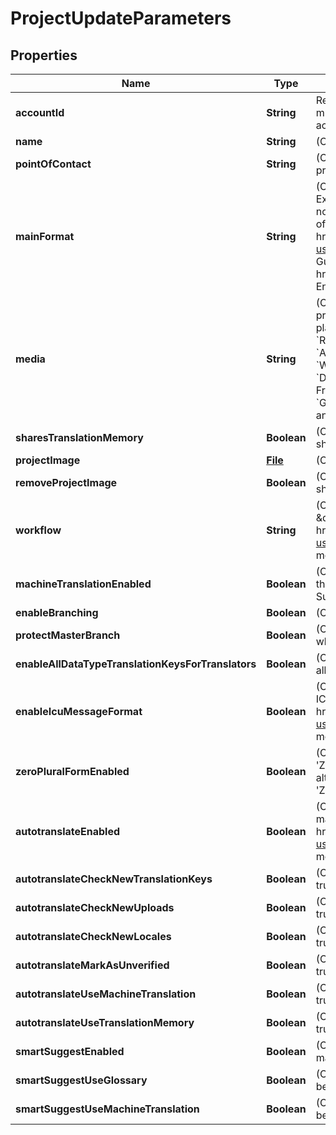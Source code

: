 

# ProjectUpdateParameters

## Properties

Name | Type | Description | Notes
------------ | ------------- | ------------- | -------------
**accountId** | **String** | Required if the requesting user is a member of multiple accounts. Account ID to specify the actual account the project should be created in. |  [optional]
**name** | **String** | (Optional) Name of the project |  [optional]
**pointOfContact** | **String** | (Optional) User ID of the point of contact for the project. Pass &#x60;null&#x60; to unset. |  [optional]
**mainFormat** | **String** | (Optional) Main file format specified by its API Extension name. Used for locale downloads if no format is specified. For API Extension names of available file formats see &lt;a href&#x3D;\&quot;https://support.phrase.com/hc/en-us/sections/6111343326364\&quot;&gt;Format Guide&lt;/a&gt; or our &lt;a href&#x3D;\&quot;#formats\&quot;&gt;Formats API Endpoint&lt;/a&gt;. |  [optional]
**media** | **String** | (Optional) Main technology stack used in the project. It affects for example the suggested placeholder style. Predefined values include: &#x60;Ruby&#x60;, &#x60;JavaScript&#x60;, &#x60;AngularJS&#x60;, &#x60;React&#x60;, &#x60;iOS&#x60;, &#x60;Android&#x60;, &#x60;Python&#x60;, &#x60;PHP&#x60;, &#x60;Java&#x60;, &#x60;Go&#x60;, &#x60;Windows Phone&#x60;, &#x60;Rails&#x60;, &#x60;Node.js&#x60;, &#x60;.NET&#x60;, &#x60;Django&#x60;, &#x60;Symfony&#x60;, &#x60;Yii Framework&#x60;, &#x60;Zend Framework&#x60;, &#x60;Apple App Store Description&#x60;, &#x60;Google Play Description&#x60;, but it can also take any other value. |  [optional]
**sharesTranslationMemory** | **Boolean** | (Optional) Indicates whether the project should share the account&#39;s translation memory |  [optional]
**projectImage** | [**File**](File.md) | (Optional) Image to identify the project |  [optional]
**removeProjectImage** | **Boolean** | (Optional) Indicates whether the project image should be deleted. |  [optional]
**workflow** | **String** | (Optional) Review Workflow. \&quot;simple\&quot; / \&quot;review\&quot;. &lt;a href&#x3D;\&quot;https://support.phrase.com/hc/en-us/articles/5784094755484\&quot;&gt;Read more&lt;/a&gt; |  [optional]
**machineTranslationEnabled** | **Boolean** | (Optional) Enable machine translation support in the project. Required for Autopilot and Smart Suggest |  [optional]
**enableBranching** | **Boolean** | (Optional) Enable branching in the project |  [optional]
**protectMasterBranch** | **Boolean** | (Optional) Protect the master branch in project where branching is enabled |  [optional]
**enableAllDataTypeTranslationKeysForTranslators** | **Boolean** | (Optional) Otherwise, translators are not allowed to edit translations other than strings |  [optional]
**enableIcuMessageFormat** | **Boolean** | (Optional) We can validate and highlight your ICU messages. &lt;a href&#x3D;\&quot;https://support.phrase.com/hc/en-us/articles/5822319545116\&quot;&gt;Read more&lt;/a&gt; |  [optional]
**zeroPluralFormEnabled** | **Boolean** | (Optional) Displays the input fields for the &#39;ZERO&#39; plural form for every key as well although only some languages require the &#39;ZERO&#39; explicitly. |  [optional]
**autotranslateEnabled** | **Boolean** | (Optional) Autopilot, requires machine_translation_enabled. &lt;a href&#x3D;\&quot;https://support.phrase.com/hc/en-us/articles/5822187934364\&quot;&gt;Read more&lt;/a&gt; |  [optional]
**autotranslateCheckNewTranslationKeys** | **Boolean** | (Optional) Requires autotranslate_enabled to be true |  [optional]
**autotranslateCheckNewUploads** | **Boolean** | (Optional) Requires autotranslate_enabled to be true |  [optional]
**autotranslateCheckNewLocales** | **Boolean** | (Optional) Requires autotranslate_enabled to be true |  [optional]
**autotranslateMarkAsUnverified** | **Boolean** | (Optional) Requires autotranslate_enabled to be true |  [optional]
**autotranslateUseMachineTranslation** | **Boolean** | (Optional) Requires autotranslate_enabled to be true |  [optional]
**autotranslateUseTranslationMemory** | **Boolean** | (Optional) Requires autotranslate_enabled to be true |  [optional]
**smartSuggestEnabled** | **Boolean** | (Optional) Smart Suggest, requires machine_translation_enabled |  [optional]
**smartSuggestUseGlossary** | **Boolean** | (Optional) Requires smart_suggest_enabled to be true |  [optional]
**smartSuggestUseMachineTranslation** | **Boolean** | (Optional) Requires smart_suggest_enabled to be true |  [optional]




